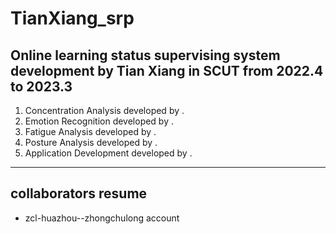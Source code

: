 # TianXiang_srp
## Online learning status supervising system development by Tian Xiang in SCUT from 2022.4 to 2023.3
1. Concentration Analysis developed by .
2. Emotion Recognition developed by .
3. Fatigue Analysis developed by .
4. Posture Analysis developed by .
5. Application Development developed by .
---
## collaborators resume
* zcl-huazhou--zhongchulong account
